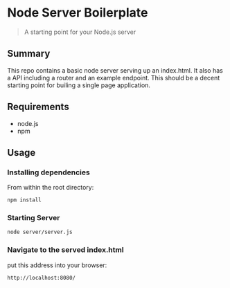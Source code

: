 # Node Server Boilerplate

> A starting point for your Node.js server

## Summary

This repo contains a basic node server serving up an index.html. It also has a API including a router and an example endpoint. This should be a decent starting point for builing a single page application.

## Requirements

- node.js
- npm

## Usage

### Installing dependencies

From within the root directory:

```sh
npm install
```

### Starting Server

```sh
node server/server.js
```

### Navigate to the served index.html

put this address into your browser:

```sh
http://localhost:8080/
```
